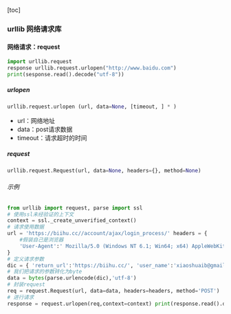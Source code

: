 [toc]

### urllib 网络请求库

#### 网络请求：request

```python
import urllib.request
response urllib.request.urlopen("http://www.baidu.com")
print(sesponse.read().decode("utf-8"))
```

##### urlopen

```python
urllib.request.urlopen (url, data=None, [timeout, ] * )
```

* url：网络地址
* data：post请求数据
* timeout：请求超时的时间

##### request

```python
urllib.request.Request(url, data=None, headers={}, method=None)
```

###### 示例

```python
from urllib import request, parse import ssl
# 使用ssl未经验证的上下文
context = ssl._create_unverified_context()
# 请求使用数据
url = 'https://biihu.cc//account/ajax/login_process/' headers = {
    #假装⾃⼰是浏览器 
    'User-Agent':' Mozilla/5.0 (Windows NT 6.1; Win64; x64) AppleWebKit/537.36 (KHTML, like Gecko) Chrome/71.0.3578.98 Safari/537.36',
}
# 定义请求参数
dic = { 'return_url':'https://biihu.cc/', 'user_name':'xiaoshuaib@gmail.com', 'password':'123456789', '_post_type':'ajax', }
# 我们把请求的参数转化为byte
data = bytes(parse.urlencode(dic),'utf-8')
# 封装request
req = request.Request(url, data=data, headers=headers, method='POST')
# 进行请求
response = request.urlopen(req,context=context) print(response.read().decode('utf-8'))
```

